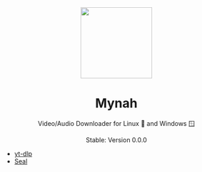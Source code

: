 <div align="center">

<img src="https://github.com/user-attachments/assets/b9cfd407-e3a5-4ff7-ab0e-c1cdd8d79871"  width=160 height=160  align="center">

# Mynah

Video/Audio Downloader for Linux 🐧 and Windows 🪟

Stable: Version 0.0.0
</div>


- [yt-dlp](https://github.com/yt-dlp/yt-dlp)
- [Seal](https://github.com/JunkFood02/Seal)
